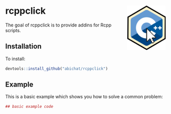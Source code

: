 
<!-- README.md is generated from README.Rmd. Please edit that file -->
rcppclick <img src="man/figures/logo.png" align="right" height=140/>
====================================================================

The goal of rcppclick is to provide addins for Rcpp scripts.

Installation
------------

To install:

``` r
devtools::install_github("abichat/rcppclick")
```

Example
-------

This is a basic example which shows you how to solve a common problem:

``` r
## basic example code
```
